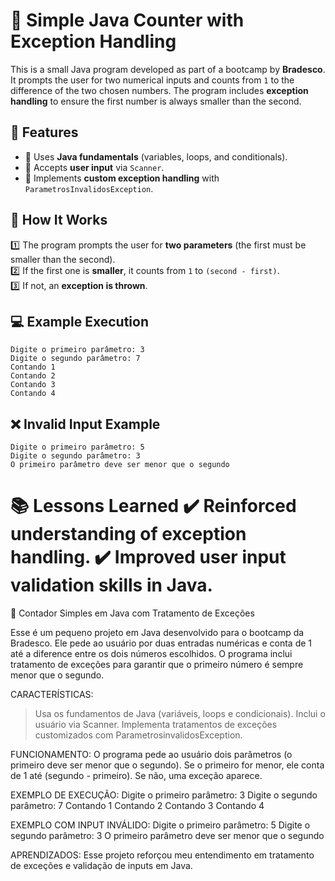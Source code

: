 # 📌 Simple Java Counter with Exception Handling  

This is a small Java program developed as part of a bootcamp by **Bradesco**. It prompts the user for two numerical inputs and counts from `1` to the difference of the two chosen numbers. The program includes **exception handling** to ensure the first number is always smaller than the second.  

## 🚀 Features  
- 🔹 Uses **Java fundamentals** (variables, loops, and conditionals).  
- 🔹 Accepts **user input** via `Scanner`.  
- 🔹 Implements **custom exception handling** with `ParametrosInvalidosException`.  

## 🔧 How It Works  
1️⃣ The program prompts the user for **two parameters** (the first must be smaller than the second).  
2️⃣ If the first one is **smaller**, it counts from `1` to `(second - first)`.  
3️⃣ If not, an **exception is thrown**.  

## 💻 Example Execution  
```
Digite o primeiro parâmetro: 3
Digite o segundo parâmetro: 7
Contando 1
Contando 2
Contando 3
Contando 4
```
## ❌ Invalid Input Example
```
Digite o primeiro parâmetro: 5
Digite o segundo parâmetro: 3
O primeiro parâmetro deve ser menor que o segundo
```
📚 Lessons Learned
✔️ Reinforced understanding of exception handling.
✔️ Improved user input validation skills in Java.
==================================================================================================
📌 Contador Simples em Java com Tratamento de Exceções

Esse é um pequeno projeto em Java desenvolvido para o bootcamp da Bradesco. Ele pede ao usuário por duas entradas numéricas e conta de 1 até a diference entre os dois números escolhidos. O programa inclui tratamento de exceções para garantir que o primeiro número é sempre menor que o segundo.

CARACTERÍSTICAS:
>Usa os fundamentos de Java (variáveis, loops e condicionais).
>Inclui o usuário via Scanner.
>Implementa tratamentos de exceções customizados com ParametrosinvalidosException.

FUNCIONAMENTO:
O programa pede ao usuário dois parâmetros (o primeiro deve ser menor que o segundo). Se o primeiro for menor, ele conta de 1 até (segundo - primeiro). Se não, uma exceção aparece.

EXEMPLO DE EXECUÇÃO:
Digite o primeiro parâmetro: 3
Digite o segundo parâmetro: 7
Contando 1
Contando 2
Contando 3
Contando 4

EXEMPLO COM INPUT INVÁLIDO:
Digite o primeiro parâmetro: 5
Digite o segundo parâmetro: 3
O primeiro parâmetro deve ser menor que o segundo

APRENDIZADOS:
Esse projeto reforçou meu entendimento em tratamento de exceções e validação de inputs em Java.
